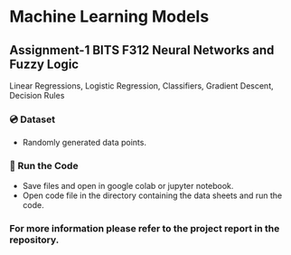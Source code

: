 # Machine Learning Models
## Assignment-1 BITS F312 Neural Networks and Fuzzy Logic

Linear Regressions, Logistic Regression, Classifiers, Gradient Descent, Decision Rules

### :cd: Dataset
* Randomly generated data points.

### :key: Run the Code
* Save files and open in google colab or jupyter notebook.
* Open code file in the directory containing the data sheets and run the code. 

### For more information please refer to the project report in the repository. 


